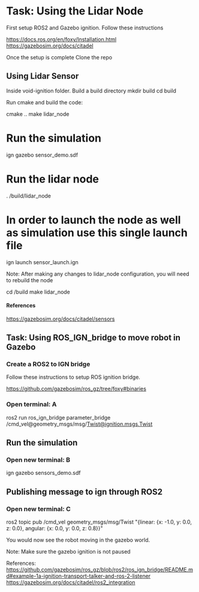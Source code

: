 # Task: Using the Lidar Node


First setup ROS2 and Gazebo ignition. Follow these instructions

https://docs.ros.org/en/foxy/Installation.html
https://gazebosim.org/docs/citadel

Once the setup is complete 
Clone the repo

## Using Lidar Sensor
Inside void-ignition folder. Build a build directory
mkdir build
cd build

Run cmake and build the code:

cmake ..
make lidar_node


# Run the simulation
ign gazebo sensor_demo.sdf

# Run the lidar node
. /build/lidar_node

# In order to launch the node as well as simulation use this single launch file

ign launch sensor_launch.ign

Note: After making any changes to lidar_node configuration, you will need to rebuild the node

cd /build
make lidar_node

#### References
https://gazebosim.org/docs/citadel/sensors

##  Task: Using ROS_IGN_bridge to move robot in Gazebo

### Create a ROS2 to IGN bridge
Follow these instructions to setup ROS ignition bridge.

https://github.com/gazebosim/ros_gz/tree/foxy#binaries


### Open terminal: A
ros2 run ros_ign_bridge parameter_bridge /cmd_vel@geometry_msgs/msg/Twist@ignition.msgs.Twist


## Run the simulation
### Open new terminal: B
ign gazebo sensors_demo.sdf

## Publishing message to ign through ROS2
### Open new terminal: C
ros2 topic pub /cmd_vel geometry_msgs/msg/Twist "{linear: {x: -1.0, y: 0.0, z: 0.0}, angular: {x: 0.0, y: 0.0, z: 0.8}}"

You would now see the robot moving in the gazebo world.

Note: Make sure the gazebo ignition is not paused

References:
https://github.com/gazebosim/ros_gz/blob/ros2/ros_ign_bridge/README.md#example-1a-ignition-transport-talker-and-ros-2-listener
https://gazebosim.org/docs/citadel/ros2_integration


